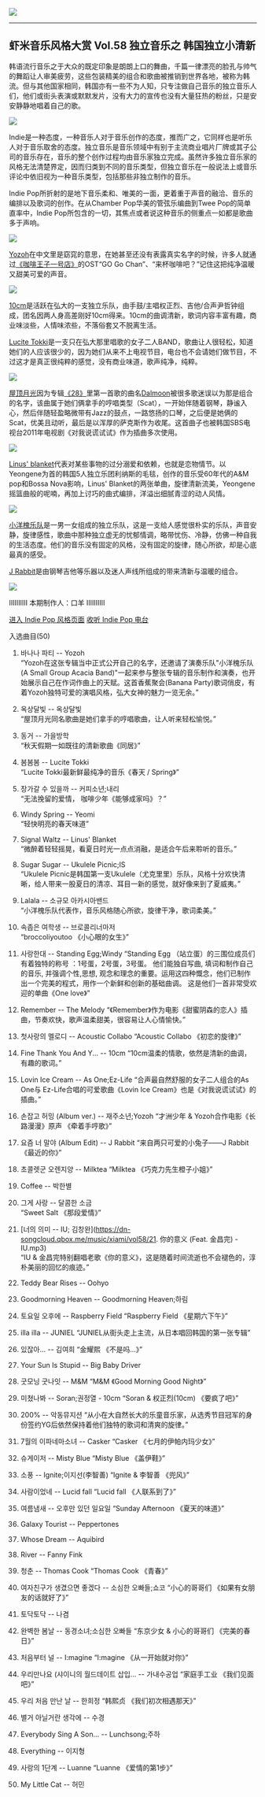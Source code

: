 ![](./xiami/xiami58-01.png)

------------------------------------
虾米音乐风格大赏 Vol.58
独立音乐之 韩国独立小清新
------------------------------------

韩语流行音乐之于大众的既定印象是朗朗上口的舞曲，千篇一律漂亮的脸孔与帅气的舞蹈让人审美疲劳，这些包装精美的组合和歌曲被推销到世界各地，被称为韩流。但与其他国家相同，韩国亦有一些不为人知，只专注做自己音乐的独立音乐人们，他们或街头表演或默默发片，没有大力的宣传也没有大量狂热的粉丝，只是安安静静地唱着自己的歌。

![](./xiami/xiami58-02.jpg)

Indie是一种态度，一种音乐人对于音乐创作的态度，推而广之，它同样也是听乐人对于音乐取舍的态度。独立音乐是音乐领域中有别于主流商业唱片厂牌或其子公司的音乐存在，音乐的整个创作过程均由音乐家独立完成。虽然许多独立音乐家的风格无法清楚界定，因而归类到不同的音乐类型，但独立音乐在一般说法上或音乐评论中依旧视为一种音乐类型，包括那些非独立制作的音乐。

Indie Pop所折射的是地下音乐柔和、唯美的一面，更着重于声音的融洽、音乐的编排以及歌词的创作。在从Chamber Pop华美的管弦乐编曲到Twee Pop的简单直率中，Indie Pop所包含的一切，其焦点或者说这种音乐的侧重点一如都是歌曲多于声响。

![](./xiami/xiami58-03.jpg)

[Yozoh](http://www.xiami.com/artist/23379)在中文里是窈窕的意思，在她甚至还没有表露真实名字的时候，许多人就通过[《咖啡王子一号店》](http://www.xiami.com/album/167969)的OST“GO Go Chan”、“来杯咖啡吧？”记住这把纯净温暖又甜美可爱的声音。

![](./xiami/xiami58-04.jpg)

[10cm](http://www.xiami.com/artist/73624)是活跃在弘大的一支独立乐队，由手鼓/主唱权正烈、吉他/合声尹哲钟组成，团名因两人身高差刚好10cm得来。10cm的曲调清新，歌词内容丰富有趣，商业味淡些，人情味浓些，不落俗套又不脱离生活。

[Lucite Tokki](http://www.xiami.com/artist/31830)是一支只在弘大那里唱歌的女子二人BAND，歌曲让人很轻松，知道她们的人应该很少的，因为她们从来不上电视节目，电台也不会请她们做节目，不过这才是真正很纯粹的感觉，没有商业味道，歌声纯净，纯粹。

![](./xiami/xiami58-05.jpg)

[屋顶月光](http://www.xiami.com/artist/73075)因为专辑[《28》](http://www.xiami.com/album/438436)里第一首歌的曲名[Dalmoon](http://www.xiami.com/song/1770179807)被很多歌迷误以为那是组合的名字，该曲属于她们俩拿手的哼唱类型（Scat），一开始伴随着钢琴，静谧入心，然后伴随轻盈略微带有Jazz的鼓点，一路悠扬的口琴，之后便是她俩的Scat，优美且动听，最后是以浑厚的萨克斯作为收尾。这首曲子也被韩国SBS电视台2011年电视剧《对我说谎试试》作为插曲多次使用。

![](./xiami/xiami58-06.jpg)

[Linus' blanket](http://www.xiami.com/artist/23324)代表对某些事物的过分溺爱和依赖，也就是恋物情节。以Yeongene为首的韩国5人独立乐团利纳斯的毛毯，创作的音乐受60年代的A&M pop和Bossa Nova影响，Linus' Blanket的两张单曲，旋律清新流美，Yeongene摇篮曲般的呢喃，再加上讨巧的曲式编排，洋溢出细腻青涩的动人风情。

![](./xiami/xiami58-07.jpg)

[小洋槐乐队](http://www.xiami.com/artist/23272)是一男一女组成的独立乐队，这是一支给人感觉很朴实的乐队，声音安静，旋律感性，歌曲中那种独立虚无的忧郁情调，略带忧伤、冷静，仿佛一种自我的生活态度。他们的音乐没有固定的风格，没有固定的旋律，随心所欲，却是心底最真的感受。

[J Rabbit](http://www.xiami.com/artist/84471)是由钢琴吉他等乐器以及迷人声线所组成的带来清新与温暖的组合。 

![](./xiami/xiami58-08.jpg)

IIIIIIIIII 本期制作人：口羊 IIIIIIIIII

[进入 Indie Pop 风格页面](http://www.xiami.com/genre/detail/sid/873)
[收听 Indie Pop 电台](http://www.xiami.com/radio/play/type/13/oid/873)

入选曲目(50)

01. 바나나 파티 -- Yozoh  
“Yozoh在这张专辑当中正式公开自己的名字，还邀请了演奏乐队"小洋槐乐队(A Small Group Acacia Band)"一起来参与整张专辑的音乐制作和演奏，也开始展示自己在作词作曲上的天赋。这首香蕉聚会(Banana Party)歌词俏皮，有着Yozoh独特可爱的演唱风格，弘大女神的魅力一览无余。”

02. 옥상달빛 -- 옥상달빛  
“屋顶月光同名歌曲是她们拿手的哼唱歌曲，让人听来轻松愉悦。”

03. 동거 -- 가을방학  
“秋天假期一如既往的清新歌曲《同居》”

04. 봄봄봄 -- Lucite Tokki  
“Lucite Tokki最新鲜最纯净的音乐《春天 / Spring》”

05. 장가갈 수 있을까 -- 커피소년;내리  
“无法挽留的爱情， 咖啡少年《能够成家吗》？”

06. Windy Spring -- Yeomi  
“轻快明亮的春天味道”

07. Signal Waltz -- Linus' Blanket  
“微醉着轻轻摇晃，看夏日时光一点点消融，是适合午后来聆听的音乐。”

08. Sugar Sugar -- Ukulele Picnic;IS  
“Ukulele Picnic是韩国第一支Ukulele（尤克里里）乐队，风格十分欢快清晰，给人带来一股夏日的清凉、耳目一新的感觉，就好像来到了夏威夷。”

09. Lalala -- 소규모 아카시아밴드  
“小洋槐乐队代表作，音乐风格随心所欲，旋律干净，歌词柔美。”

10. 속좁은 여학생 -- 브로콜리너마저  
“broccoliyoutoo 《小心眼的女生》”

11. 사랑한대 -- Standing Egg;Windy
“Standing Egg （站立蛋）的三围位成员们有着独特的称号 ：1号蛋，2号蛋，3号蛋。
他们能独自写曲, 填词和制作自己的音乐, 并强调个性,思想, 观念和理念的重要。运用这四种慨念，他们已制作出一个完美的程式，用作一个新鲜和创新的基础曲调。
这是他们一首非常受欢迎的单曲《One love》”

12. Remember -- The Melody
“《Remember》作为电影《甜蜜阴森的恋人》插曲，节奏欢快，歌声温柔甜美，很容易让人心情愉快。”

13. 첫사랑의 멜로디 -- Acoustic Collabo
“Acoustic Collabo 《初恋的旋律》”

14. Fine Thank You And Y... -- 10cm
“10cm温柔的情歌，依然是清新的曲调，有趣的歌词。”

15. Lovin Ice Cream -- As One;Ez-Life
“合声最自然舒服的女子二人组合的As One与 Ez-Life合唱的可爱歌曲《Lovin Ice Cream》也是《对我说谎试试》的插曲。”

16. 손잡고 허밍 (Album ver.) -- 재주소년;Yozoh
“才洲少年 & Yozoh合作电影《长路漫漫》原声 《牵着手哼歌》”

17. 요즘 너 말야 (Album Edit) -- J Rabbit
“来自两只可爱的小兔子——J Rabbit 《最近的你》”

18. 초콜렛군 오렌지양 -- Milktea
“Milktea 《巧克力先生橙子小姐》”

19. Coffee -- 박한별

20. 그게 사랑 -- 달콤한 소금  
“Sweet Salt 《那段爱情》”

21. [너의 의미 -- IU; 김창완](https://dn-songcloud.qbox.me/music/xiami/vol58/21. 你的意义 (Feat. 金昌完) - IU.mp3)  
“IU & 金昌完特别翻唱老歌《你的意义》，这是随着时间流逝也不会褪色的，淳朴美丽的回忆的痕迹。”

22. Teddy Bear Rises -- Oohyo

23. Goodmorning Heaven -- Goodmorning Heaven;하림

24. 토요일 오후에 -- Raspberry Field
“Raspberry Field 《星期六下午》”

25. illa illa -- JUNIEL
“JUNIEL从街头走上主流，从日本唱回韩国的第一张专辑”

26. 있잖아... -- 김여희
“金耀熙 《不是吗...》”

27. Your Sun Is Stupid -- Big Baby Driver

28. 굿모닝 굿나잇 -- M&M
“M&M 《Good Morning Good Night》”

29. 미쳤나봐 -- Soran;권정열 - 10cm
“Soran & 权正烈(10cm) 《要疯了吧》”

30. 200% -- 악동뮤지션
“从小在大自然长大的乐童音乐家，从选秀节目冠军的身份签约YG后依然保持着他们独特的歌词和清爽的旋律。”

31. 7월의 이파네마소녀 -- Casker
“Casker 《七月的伊帕内玛少女》”

32. 슈게이저 -- Misty Blue
“Misty Blue 《盖伊鞋》”

33. 소풍 -- Ignite;이지선(李智善)
“Ignite & 李智善 《兜风》”

34. 사람이었네 -- Lucid fall
“Lucid fall 《人联系到了》”

35. 여름냄새 -- 오후만 있던 일요일
“Sunday Afternoon 《夏天的味道》”

36. Galaxy Tourist -- Peppertones

37. Whose Dream -- Aquibird

38. River -- Fanny Fink

39. 청춘 -- Thomas Cook
“Thomas Cook 《青春》”

40. 여자친구가 생겼으면 좋겠다 -- 소심한 오빠들;쇼코
“小心的哥哥们 《如果有女朋友的话就好了》”

41. 토닥토닥 -- 나겸

42. 완벽한 봄날 -- 동경소녀;소심한 오빠들
“东京少女 & 小心的哥哥们 《完美的春日》”

43. 처음부터 널 -- I:magine
“I:magine 《从一开始就对你》”

44. 우리만나요 (샤이니의 월드데이트 삽입... -- 가내수공업
“家庭手工业 《我们见面吧》”

45. 우리 처음 만난 날 -- 한희정
“韩熙贞 《我们初次相遇那天》”

46. 별거 아닐거란 생각에 -- 수경

47. Everybody Sing A Son... -- Lunchsong;주하

48. Everything -- 이지형

49. 사랑의 1단계 -- Luanne
“Luanne 《爱情的第1步》”

50. My Little Cat -- 허민
